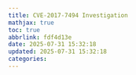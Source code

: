 ```yaml
---
title: CVE-2017-7494 Investigation
mathjax: true
toc: true
abbrlink: fdf4d13e
date: 2025-07-31 15:32:18
updated: 2025-07-31 15:32:18
categories:
---
```

